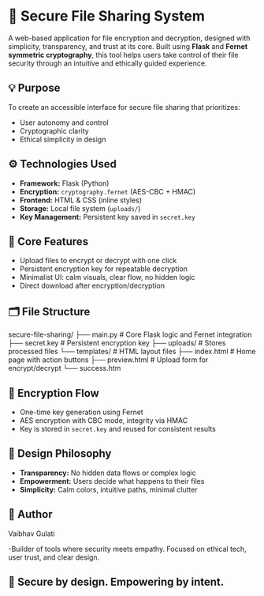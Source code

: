 # 🔐 Secure File Sharing System

A web-based application for file encryption and decryption, designed with simplicity, transparency, and trust at its core. Built using **Flask** and **Fernet symmetric cryptography**, this tool helps users take control of their file security through an intuitive and ethically guided experience.

## 💡 Purpose
To create an accessible interface for secure file sharing that prioritizes:
- User autonomy and control
- Cryptographic clarity
- Ethical simplicity in design

## ⚙️ Technologies Used
- **Framework:** Flask (Python)
- **Encryption:** `cryptography.fernet` (AES-CBC + HMAC)
- **Frontend:** HTML & CSS (inline styles)
- **Storage:** Local file system (`uploads/`)
- **Key Management:** Persistent key saved in `secret.key`

## 🧩 Core Features
- Upload files to encrypt or decrypt with one click
- Persistent encryption key for repeatable decryption
- Minimalist UI: calm visuals, clear flow, no hidden logic
- Direct download after encryption/decryption

## 🗂 File Structure
secure-file-sharing/ ├── main.py                # Core Flask logic and Fernet integration ├── secret.key             # Persistent encryption key ├── uploads/               # Stores processed files └── templates/             # HTML layout files ├── index.html         # Home page with action buttons ├── preview.html       # Upload form for encrypt/decrypt └── success.htm

## 🔐 Encryption Flow
- One-time key generation using Fernet
- AES encryption with CBC mode, integrity via HMAC
- Key is stored in `secret.key` and reused for consistent results

## 🎨 Design Philosophy
- **Transparency:** No hidden data flows or complex logic
- **Empowerment:** Users decide what happens to their files
- **Simplicity:** Calm colors, intuitive paths, minimal clutter
## 👤 Author
Vaibhav Gulati

-Builder of tools where security meets empathy. Focused on ethical tech, user trust, and clear design.

## 🌱 Secure by design. Empowering by intent.


